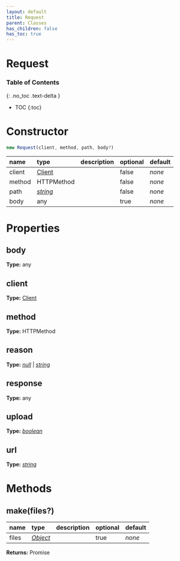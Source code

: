 ```yaml
---
layout: default
title: Request
parent: Classes
has_children: false
has_toc: true
---
```


# Request
### Table of Contents
{: .no_toc .text-delta }

- TOC
{:toc}
# Constructor
```js
new Request(client, method, path, body?)
```

| name | type | description | optional | default |
|:-----|:-----|:------------|:---------|:--------|
| client | [Client](/classes/Client) |   | false | *none* |
| method | HTTPMethod |   | false | *none* |
| path | *[string](https://developer.mozilla.org/en-US/docs/Web/JavaScript/Reference/Global_Objects/string)* |   | false | *none* |
| body | any |   | true | *none* |

# Properties
## body
**Type:** any

## client
**Type:** [Client](/classes/Client)

## method
**Type:** HTTPMethod

## reason
**Type:** *[null](https://developer.mozilla.org/en-US/docs/Web/JavaScript/Reference/Global_Objects/null)* \| *[string](https://developer.mozilla.org/en-US/docs/Web/JavaScript/Reference/Global_Objects/string)*

## response
**Type:** any

## upload
**Type:** *[boolean](https://developer.mozilla.org/en-US/docs/Web/JavaScript/Reference/Global_Objects/boolean)*

## url
**Type:** *[string](https://developer.mozilla.org/en-US/docs/Web/JavaScript/Reference/Global_Objects/string)*

# Methods
## make(files?)
| name | type | description | optional | default |
|:-----|:-----|:------------|:---------|:--------|
| files | *[Object](https://developer.mozilla.org/en-US/docs/Web/JavaScript/Reference/Global_Objects/Object)* |   | true | *none* |

**Returns:** Promise<any>

